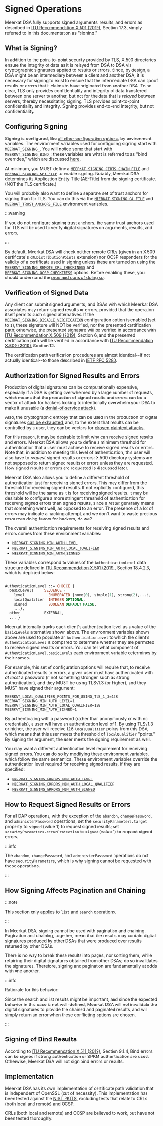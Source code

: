 # Signed Operations

Meerkat DSA fully supports signed arguments, results, and errors as described in
[ITU Recommendation X.501 (2019)](https://www.itu.int/rec/T-REC-X.501-201910-I/en),
Section 17.3, simply referred to in this documentation as "signing."

## What is Signing?

In addition to the point-to-point security provided by TLS, X.500 directories
ensure the integrity of data as it is relayed from DSA to DSA via cryptographic
signatures applied to results or errors. Since, by design, a DSA might be an
intermediary between a client and another DSA, it is necessary for signing to
exist to ensure that the intermediate DSA can spoof results or errors that it
claims to have originated from another DSA. To be clear, TLS only provides
confidentiality and integrity of data transfered between one server to another,
but not for the data that is _relayed_ between servers, thereby necessitating
signing. TLS provides point-to-point confidentiality and integrity. Signing
provides end-to-end integrity, but not confidentiality.

## Configuring Signing

Signing is configured, like [all other configuration options](./env.md), by
environment variables. The environment variables used for configuring signing
start with `MEERKAT_SIGNING_`. You will notice some that start with
`MEERKAT_SIGNING_BIND_`; these variables are what is referred to as "bind
overrides," which are discussed [here](./env.md#tls-and-signing-options).

At minimum, you MUST define a
[`MEERKAT_SIGNING_CERTS_CHAIN_FILE`](./env.md#meerkatsigningcertschainfile) and
[`MEERKAT_SIGNING_KEY_FILE`](./env.md#meerkatsigningkeyfile) to enable signing.
Notably, Meerkat DSA determines its Application Entity Title (AE-Title) from the
signing certificate. (NOT the TLS certificate.)

You will probably also want to define a separate set of trust anchors for
signing than for TLS. You can do this via the
[`MEERKAT_SIGNING_CA_FILE`](./env.md#meerkatsigningcafile) and
[`MEERKAT_TRUST_ANCHORS_FILE`](./env.md#meerkattrustanchorsfile) environment
variables.

:::warning

If you do not configure signing trust anchors, the same trust anchors used for
TLS will be used to verify digital signatures on arguments, results, and errors.

:::

By default, Meerkat DSA will check neither remote CRLs (given in an X.509
certificate's `cRLDistributionPoints` extension) nor OCSP responders for the
validity of a certificate used in signing unless these are turned on using the
[`MEERKAT_SIGNING_REMOTE_CRL_CHECKINESS`](./env.md#meerkatsigningremotecrlcheckiness)
and [`MEERKAT_SIGNING_OCSP_CHECKINESS`](./env.md#meerkatsigningocspcheckiness)
options. Before enabling these, you should understand the
[pros and cons of doing so](./online-pki.md#ocsp-and-remote-crls).

## Verification of Signed Data

Any client can submit signed arguments, and DSAs with which Meerkat DSA
associates may return signed results or errors, provided that the operation
itself permits such signed alternatives. If the
[`MEERKAT_SIGNING_DISABLE_VERIFICATION`](./env.md#meerkatsigningdisableverification)
configuration option is enabled (set to `1`), these signature will NOT be
verified, nor the presented certification path; otherwise, the presented
signature will be verified in accordance with
[ITU Recommendation X.509 (2019)](https://www.itu.int/rec/T-REC-X.509-201910-I/en),
Section 6, and the presented certification path will be verified in accordance
with
[ITU Recommendation X.509 (2019)](https://www.itu.int/rec/T-REC-X.509-201910-I/en),
Section 12.

The certification path verification procedures are almost identical--if not
actually identical--to those described in
[IETF RFC 5280](https://datatracker.ietf.org/doc/html/rfc5280.html).

## Authorization for Signed Results and Errors

Production of digital signatures can be computationally expensive, especially
if a DSA is getting overwhelmed by a large number of requests, which means that
the production of signed results and errors can be a vector of attack for
hackers looking to intentionally overwhelm your DSA to make it unusable
(a [denial-of-service attack](https://en.wikipedia.org/wiki/Denial-of-service_attack)).

Also, the cryptographic entropy that can be used in the production of digital
signatures
[can be exhausted](https://superuser.com/questions/944510/why-am-i-constantly-running-out-of-entropy),
and, to the extent that results can be controlled by a user, they can be vectors
for [chosen plaintext attacks](https://www.crypto-it.net/eng/attacks/chosen-plaintext.html).

For this reason, it may be desirable to limit who can receive signed results and
errors. Meerkat DSA allows you to define a minimum threshold for authentication
that a user must achieve to receive signed results or errors. Note that, in
addition to meeting this level of authentication, this user will also have to
_request_ signed results or errors: X.500 directory systems are not supposed to
return signed results or errors unless they are requested. How signed results
or errors are requested is discussed later.

Meerkat DSA also allows you to define a different threshold of authentication
just for receiving signed errors. This may differ from the threshold for
receiving signed results. If not explicitly configured, this threshold will be
the same as it is for receiving signed results. It may be desirable to configure
a more stringent threshold of authentication for receiving signed errors than
signed results, since a _result_ generally means that something went well, as
opposed to an error. The presence of a lot of errors may indicate a hacking
attempt, and we don't want to waste precious resources doing favors for hackers,
do we?

The overall authentication requirements for receiving signed results and errors
comes from these environment variables:

- [`MEERKAT_SIGNING_MIN_AUTH_LEVEL`](./env.md#meerkatsigningminauthlevel)
- [`MEERKAT_SIGNING_MIN_AUTH_LOCAL_QUALIFIER`](./env.md#meerkatsigningminauthlocalqualifier)
- [`MEERKAT_SIGNING_MIN_AUTH_SIGNED`](./env.md#meerkatsigningminauthsigned)

These variables correspond to values of the `AuthenticationLevel` data
structure defined in
[ITU Recommendation X.501 (2019)](https://www.itu.int/rec/T-REC-X.501/en),
Section 18.4.2.3, which is depicted below:

```asn1

AuthenticationLevel ::= CHOICE {
  basicLevels     SEQUENCE {
    level           ENUMERATED {none(0), simple(1), strong(2),...},
    localQualifier  INTEGER OPTIONAL,
    signed          BOOLEAN DEFAULT FALSE,
    ...},
  other           EXTERNAL,
  ... }

```

Meerkat internally tracks each client's authentication level as a value of the
`basicLevels` alternative shown above. The environment variables shown above
are used to populate an `AuthenticationLevel` to which the client's
`AuthenticationLevel` is compared to determine whether they are permitted to
receive signed results or errors. You can tell what component of
`AuthenticationLevel.basicLevels` each environment variable determines by their
names.

For example, this set of configuration options will require that, to receive
authenticated results or errors, a given user must have authenticated with
_at least_ a password (if not something stronger, such as strong
authentication), and they MUST be using TLSv1.3 (or higher), and they MUST have
signed their argument:

```
MEERKAT_LOCAL_QUALIFIER_POINTS_FOR_USING_TLS_1_3=128
MEERKAT_SIGNING_MIN_AUTH_LEVEL=1
MEERKAT_SIGNING_MIN_AUTH_LOCAL_QUALIFIER=128
MEERKAT_SIGNING_MIN_AUTH_SIGNED=1
```

By authenticating with a password (rather than anonymously or with no
credentials), a user will have an authentication level of 1. By using TLSv1.3 or
higher, the user will receive 128 `localQualifier` points from this DSA, which
means that this user meets the threshold of `localQualifier` "points." By
signing the argument, the user meets the signing requirement as well.

You may want a different authentication level requirement for receiving signed
errors. You can do so by modifying these environment variables, which follow the
same semantics. These environment variables override the authentication level
required for receiving signed results, if they are specified:

- [`MEERKAT_SIGNING_ERRORS_MIN_AUTH_LEVEL`](./env.md#meerkatsigningerrorsminauthlevel)
- [`MEERKAT_SIGNING_ERRORS_MIN_AUTH_LOCAL_QUALIFIER`](./env.md#meerkatsigningerrorsminauthlocalqualifier)
- [`MEERKAT_SIGNING_ERRORS_MIN_AUTH_SIGNED`](./env.md#meerkatsigningerrorsminauthsigned)

## How to Request Signed Results or Errors

For all DAP operations, with the exception of the `abandon`, `changePassword`,
and `administerPassword` operations, set the `securityParameters.target`
property to `signed` (value 1) to request signed results; set
`securityParameters.errorProtection` to `signed` (value 1) to request signed
errors.

:::info

The `abandon`, `changePassword`, and `administerPassword` operations do not have
`securityParameters`, which is why signing cannot be requested with these
operations.

:::

## How Signing Affects Pagination and Chaining

:::note

This section only applies to `list` and `search` operations.

:::

In Meerkat DSA, signing cannot be used with pagination and chaining. Pagination
and chaining, together, mean that the results may contain digital signatures
produced by other DSAs that were produced over results returned by other DSAs.

There is no way to break these results into pages, nor sorting them, while
retaining their digital signatures obtained from other DSAs; do so invalidates
the signatures. Therefore, signing and pagination are fundamentally at odds with
one another.

:::info

Rationale for this behavior:

Since the search and list results might be important, and since the expected
behavior in this case is not well-defined, Meerkat DSA will not
invalidate the digital signatures to provide the chained and paginated results,
and will simply return an error when these conflicting options are chosen.

:::

## Signing of Bind Results

According to
[ITU Recommendation X.511 (2019)](https://www.itu.int/rec/T-REC-X.511/en),
Section 9.1.4, Bind errors can be signed if strong authentication or SPKM
authentication are used. Otherwise, Meerkat DSA will not sign bind errors or
results.

## Implementation

Meerkat DSA has its own implementation of certificate path validation that is
independent of OpenSSL (out of necessity). This implementation has been tested
against the
[NIST PKITS](https://csrc.nist.gov/csrc/media/projects/pki-testing/documents/pkits.pdf),
excluding tests that relate to CRLs (both local and remote) and OCSP.

CRLs (both local and remote) and OCSP are believed to work, but have not been
tested thoroughly.
